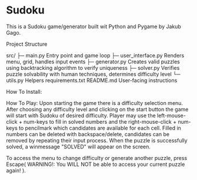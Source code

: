 # Sudoku

This is a Sudoku game/generator built wit Python and Pygame by Jakub Gago. 


Project Structure

src/
├─ main.py            Entry point and game loop
├─ user_interface.py  Renders menu, grid, handles input events
├─ generator.py       Creates valid puzzles using backtracking algorithm to verify uniqueness
├─ solver.py          Verifies puzzle solvability with human techniques, determines difficulty level
└─ utils.py           Helpers
requirements.txt
README.md             User-facing instructions

How To Install:








How To Play:
Upon starting the game there is a difficulty selection menu. After choosing any difficulty level and clicking on the start button
the game will start with Sudoku of desired difficulty. Player may use the left-mouse-click + num-keys to fill in solved
numbers and the right-mouse-click + num-keys to pencilmark which candidates are available
for each cell. Filled in numbers can be deleted with backspace/delete, candidates can be removed
by repeating their input process. When the puzzle is successfully solved, a winmessage "SOLVED" will appear on the screen.

To access the menu to change difficulty or generate another puzzle,
press Escape( WARNING!: You WILL NOT be able to access your current puzzle again! ).
